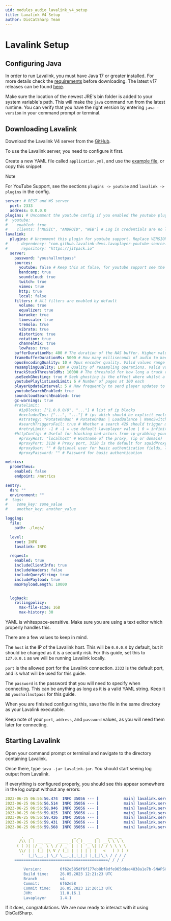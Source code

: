 ```yaml
---
uid: modules_audio_lavalink_v4_setup
title: Lavalink V4 Setup
author: DisCatSharp Team
---
```


# Lavalink Setup

## Configuring Java

In order to run Lavalink, you must have Java 17 or greater installed. For more details check the [requirements](https://github.com/lavalink-devs/Lavalink/tree/dev#requirements) before downloading.
The latest v17 releases can be found [here](https://www.oracle.com/java/technologies/downloads/#java17).

Make sure the location of the newest JRE's bin folder is added to your system variable's path. This will make the `java` command run from the latest runtime. You can verify that you have the right version by entering `java -version` in your command prompt or terminal.

## Downloading Lavalink

Download the Lavalink V4 server from the [GitHub](https://github.com/lavalink-devs/Lavalink/releases/tag/4.0.0).

To use the Lavalink server, you need to configure it first.

Create a new YAML file called `application.yml`, and use the [example file](https://github.com/lavalink-devs/Lavalink/blob/dev/LavalinkServer/application.yml.example), or copy this snippet:

>[!NOTE]
> For YouTube Support, see the sections `plugins -> youtube` and `lavalink -> plugins` in the config.

```yaml
server: # REST and WS server
  port: 2333
  address: 0.0.0.0
plugins: # Uncomment the youtube config if you enabled the youtube plugin down below.
#  youtube:
#    enabled: true
#    clients: ["MUSIC", "ANDROID", "WEB"] # Log in credentials are no longer support for bypassing age-gated videos. Instead, add 'TVHTML5EMBEDDED' to the clients. Do keep in mind that, even with this client enabled, age-restricted tracks are not guaranteed to play.
lavalink:
  plugins: # Uncomment this plugin for youtube support. Replace VERSION with the latest version from here: https://github.com/lavalink-devs/youtube-source/releases
#    - dependency: "com.github.lavalink-devs.lavaplayer-youtube-source:plugin:VERSION"
#      repository: "https://jitpack.io"
  server:
    password: "youshallnotpass"
    sources: 
      youtube: false # Keep this at false, for youtube support see the plugins section above.
      bandcamp: true
      soundcloud: true
      twitch: true
      vimeo: true
      http: true
      local: false
    filters: # All filters are enabled by default
      volume: true
      equalizer: true
      karaoke: true
      timescale: true
      tremolo: true
      vibrato: true
      distortion: true
      rotation: true
      channelMix: true
      lowPass: true
    bufferDurationMs: 400 # The duration of the NAS buffer. Higher values fare better against longer GC pauses. Duration <= 0 to disable JDA-NAS. Minimum of 40ms, lower values may introduce pauses.
    frameBufferDurationMs: 5000 # How many milliseconds of audio to keep buffered
    opusEncodingQuality: 10 # Opus encoder quality. Valid values range from 0 to 10, where 10 is best quality but is the most expensive on the CPU.
    resamplingQuality: LOW # Quality of resampling operations. Valid values are LOW, MEDIUM and HIGH, where HIGH uses the most CPU.
    trackStuckThresholdMs: 10000 # The threshold for how long a track can be stuck. A track is stuck if does not return any audio data.
    useSeekGhosting: true # Seek ghosting is the effect where whilst a seek is in progress, the audio buffer is read from until empty, or until seek is ready.
    youtubePlaylistLoadLimit: 6 # Number of pages at 100 each
    playerUpdateInterval: 5 # How frequently to send player updates to clients, in seconds
    youtubeSearchEnabled: true
    soundcloudSearchEnabled: true
    gc-warnings: true
    #ratelimit:
      #ipBlocks: ["1.0.0.0/8", "..."] # list of ip blocks
      #excludedIps: ["...", "..."] # ips which should be explicit excluded from usage by lavalink
      #strategy: "RotateOnBan" # RotateOnBan | LoadBalance | NanoSwitch | RotatingNanoSwitch
      #searchTriggersFail: true # Whether a search 429 should trigger marking the ip as failing
      #retryLimit: -1 # -1 = use default lavaplayer value | 0 = infinity | >0 = retry will happen this numbers times
    #httpConfig: # Useful for blocking bad-actors from ip-grabbing your music node and attacking it, this way only the http proxy will be attacked
      #proxyHost: "localhost" # Hostname of the proxy, (ip or domain)
      #proxyPort: 3128 # Proxy port, 3128 is the default for squidProxy
      #proxyUser: "" # Optional user for basic authentication fields, leave blank if you don't use basic auth
      #proxyPassword: "" # Password for basic authentication

metrics:
  prometheus:
    enabled: false
    endpoint: /metrics

sentry:
  dsn: ""
  environment: ""
#  tags:
#    some_key: some_value
#    another_key: another_value

logging:
  file:
    path: ./logs/

  level:
    root: INFO
    lavalink: INFO

  request:
    enabled: true
    includeClientInfo: true
    includeHeaders: false
    includeQueryString: true
    includePayload: true
    maxPayloadLength: 10000


  logback:
    rollingpolicy:
      max-file-size: 1GB
      max-history: 30
```
YAML is whitespace-sensitive. Make sure you are using a text editor which properly handles this.


There are a few values to keep in mind.

The `host` is the IP of the Lavalink host. This will be `0.0.0.0` by default, but it should be changed as it is a security risk. For this guide, set this to `127.0.0.1` as we will be running Lavalink locally.

`port` is the allowed port for the Lavalink connection. `2333` is the default port, and is what will be used for this guide.

The `password` is the password that you will need to specify when connecting. This can be anything as long as it is a valid YAML string. Keep it as `youshallnotpass` for this guide.

When you are finished configuring this, save the file in the same directory as your Lavalink executable.

Keep note of your `port`, `address`, and `password` values, as you will need them later for connecting.

## Starting Lavalink

Open your command prompt or terminal and navigate to the directory containing Lavalink.

Once there, type `java -jar Lavalink.jar`. You should start seeing log output from Lavalink.

If everything is configured properly, you should see this appear somewhere in the log output without any errors:
```yml
2023-06-25 06:56:56.474  INFO 35056 --- [           main] lavalink.server.Launcher                 : Starting Launcher using Java 11.0.16.1 on AITSYS with PID 35056 (H:\Lavalink.jar started by Lulalaby in H:\)
2023-06-25 06:56:56.514  INFO 35056 --- [           main] lavalink.server.Launcher                 : No active profile set, falling back to 1 default profile: "default"
2023-06-25 06:56:58.946  INFO 35056 --- [           main] lavalink.server.bootstrap.PluginManager  : Found plugin 'lavasrc' version c9aac26
2023-06-25 06:56:59.025  INFO 35056 --- [           main] lavalink.server.bootstrap.PluginManager  : Loaded lavasrc-plugin-c9aac26.jar (29 classes)
2023-06-25 06:56:59.426  INFO 35056 --- [           main] lavalink.server.Launcher                 : Started Launcher in 5.012 seconds (JVM running for 6.469)
2023-06-25 06:56:59.431  INFO 35056 --- [           main] lavalink.server.Launcher                 : You can safely ignore the big red warning about illegal reflection. See https://github.com/lavalink-devs/Lavalink/issues/295
2023-06-25 06:56:59.568  INFO 35056 --- [           main] lavalink.server.Launcher                 :

       .   _                  _ _       _    __ _ _
      /\\ | | __ ___   ____ _| (_)_ __ | | __\ \ \ \
     ( ( )| |/ _` \ \ / / _` | | | '_ \| |/ / \ \ \ \
      \\/ | | (_| |\ V / (_| | | | | | |   <   ) ) ) )
       '  |_|\__,_| \_/ \__,_|_|_|_| |_|_|\_\ / / / /
    =========================================/_/_/_/

        Version:        6f62e585df6f177eb8bf8dfe965ddae4838a1e7b-SNAPSHOT
        Build time:     26.05.2023 12:21:23 UTC
        Branch          v4
        Commit:         6f62e58
        Commit time:    26.05.2023 12:20:13 UTC
        JVM:            11.0.16.1
        Lavaplayer      1.4.1

```

If it does, congratulations. We are now ready to interact with it using DisCatSharp.
